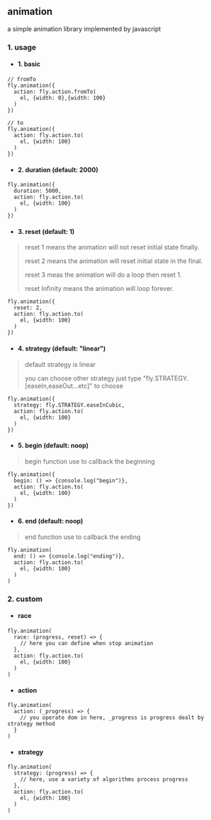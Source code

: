 ## animation
a simple animation library implemented by javascript

### 1. usage
- #### 1. basic
```
// fromTo
fly.animation({
  action: fly.action.fromTo(
    el, {width: 0},{width: 100}
  )
})

// to
fly.animation({
  action: fly.action.to(
    el, {width: 100}
  )
})
```

- #### 2. duration (default: 2000)

```
fly.animation({
  duration: 5000,
  action: fly.action.to(
    el, {width: 100}
  )
})
```

- #### 3. reset (default: 1)
> reset 1 means the animation will not reset initial state finally.
> 
> reset 2 means the animation will reset initial state in the final.
> 
> reset 3 meas the animation will do a loop then reset 1.
> 
> reset Infinity means the animation will loop forever.
```
fly.animation({
  reset: 2,
  action: fly.action.to(
    el, {width: 100}
  )
})
```

- #### 4. strategy (default: "linear")
> default strategy is linear
>
> you can choose other strategy just type "fly.STRATEGY.[easeIn,easeOut...etc]" to choose
```
fly.animation({
  strategy: fly.STRATEGY.easeInCubic,
  action: fly.action.to(
    el, {width: 100}
  )
})
```

- #### 5. begin (default: noop)
> begin function use to callback the beginning
```
fly.animation({
  begin: () => {console.log("begin")},
  action: fly.action.to(
    el, {width: 100}
  )
})
```
- #### 6. end (default: noop)
> end function use to callback the ending
```
fly.animation(
  end: () => {console.log("ending")},
  action: fly.action.to(
    el, {width: 100}
  )
)
```

### 2. custom

- #### race
```
fly.animation(
  race: (progress, reset) => {
    // here you can define when stop animation
  },
  action: fly.action.to(
    el, {width: 100}
  )
)
```

- #### action

```
fly.animation(
  action: (_progress) => {
    // you operate dom in here, _progress is progress dealt by strategy method
  }
)
```

- #### strategy

```
fly.animation(
  strategy: (progress) => {
    // here, use a variety of algorithms process progress
  },
  action: fly.action.to(
    el, {width: 100}
  )
)
```


